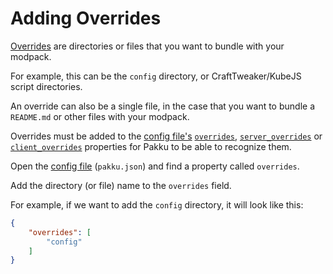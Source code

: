 # Adding Overrides

[Overrides](Pakku-Terminology.md#override) are directories or files that you want to bundle with your modpack.

For example, this can be the `config` directory, or CraftTweaker/KubeJS script directories.

An override can also be a single file, in the case that you want to bundle a `README.md` or other files with your modpack.

Overrides must be added to the [config file's](Config-File.md) [`overrides`](Config-File.md#overrides),
[`server_overrides`](Config-File.md#server_overrides) or [`client_overrides`](Config-File.md#client_overrides)
properties for Pakku to be able to recognize them.

<procedure title="Adding the `config` directory as an override">
<step>

Open the [config file](Config-File.md) (`pakku.json`)
and find a property called `overrides`.

</step>
<step>

Add the directory (or file) name to the `overrides` field.

For example, if we want to add the `config` directory,
it will look like this:
```JSON
{
    "overrides": [
        "config"
    ]
}
```

</step>
</procedure>